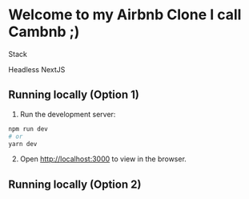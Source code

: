 # Welcome to my Airbnb Clone I call Cambnb ;)

Stack

Headless NextJS

## Running locally (Option 1)

1. Run the development server:

```bash
npm run dev
# or
yarn dev
```

2. Open [http://localhost:3000](http://localhost:3000) to view in the browser.

## Running locally (Option 2)


